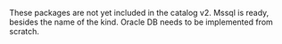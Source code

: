 These packages are not yet included in the catalog v2.
Mssql is ready, besides the name of the kind.
Oracle DB needs to be implemented from scratch.